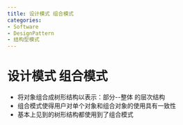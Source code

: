 ```yaml
---
title: 设计模式 组合模式
categories:
- Software
- DesignPattern
- 结构型模式
---
```

# 设计模式 组合模式

- 将对象组合成树形结构以表示：部分--整体 的层次结构
- 组合模式使得用户对单个对象和组合对象的使用具有一致性
- 基本上见到的树形结构都使用到了组合模式